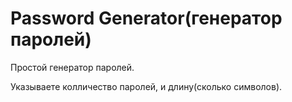 # Password Generator(генератор паролей)
Простой генератор паролей.

Указываете колличество паролей, и длину(сколько символов).
